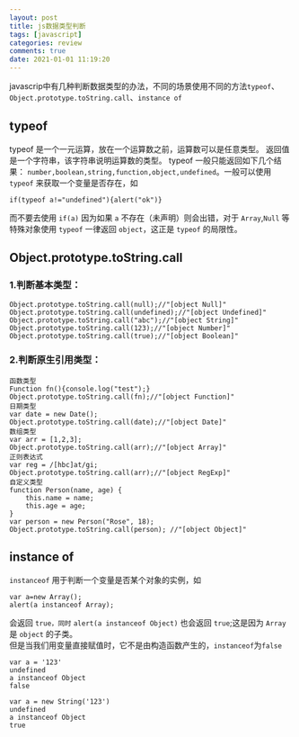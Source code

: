 ```yaml
---
layout: post
title: js数据类型判断
tags: [javascript]
categories: review
comments: true
date: 2021-01-01 11:19:20
---
```


javascrip中有几种判断数据类型的办法，不同的场景使用不同的方法`typeof`、`Object.prototype.toString.call`、`instance of`

<!-- more -->

## typeof
typeof 是一个一元运算，放在一个运算数之前，运算数可以是任意类型。
返回值是一个字符串，该字符串说明运算数的类型。
typeof 一般只能返回如下几个结果：
`number,boolean,string,function,object,undefined`。一般可以使用 `typeof` 来获取一个变量是否存在，如 
```
if(typeof a!="undefined"){alert("ok")}
```
而不要去使用 `if(a)` 因为如果 `a` 不存在（未声明）则会出错，对于 `Array`,`Null` 等特殊对象使用 `typeof` 一律返回 `object`，这正是 `typeof` 的局限性。

## Object.prototype.toString.call
### 1.判断基本类型：
```
Object.prototype.toString.call(null);//"[object Null]"
Object.prototype.toString.call(undefined);//"[object Undefined]"
Object.prototype.toString.call("abc");//"[object String]"
Object.prototype.toString.call(123);//"[object Number]"
Object.prototype.toString.call(true);//"[object Boolean]"
```
### 2.判断原生引用类型：
```
函数类型
Function fn(){console.log("test");}
Object.prototype.toString.call(fn);//"[object Function]"
日期类型
var date = new Date();
Object.prototype.toString.call(date);//"[object Date]"
数组类型
var arr = [1,2,3];
Object.prototype.toString.call(arr);//"[object Array]"
正则表达式
var reg = /[hbc]at/gi;
Object.prototype.toString.call(arr);//"[object RegExp]"
自定义类型
function Person(name, age) {
    this.name = name;
    this.age = age;
}
var person = new Person("Rose", 18);
Object.prototype.toString.call(person); //"[object Object]"
```

## instance of

`instanceof` 用于判断一个变量是否某个对象的实例，如 
```
var a=new Array();
alert(a instanceof Array);
```
 会返回 `true，同时` `alert(a instanceof Object)` 也会返回 `true`;这是因为 `Array` 是 `object` 的子类。  
 但是当我们用变量直接赋值时，它不是由构造函数产生的，`instanceof`为`false`
```
var a = '123'
undefined
a instanceof Object
false

var a = new String('123')
undefined
a instanceof Object
true
```